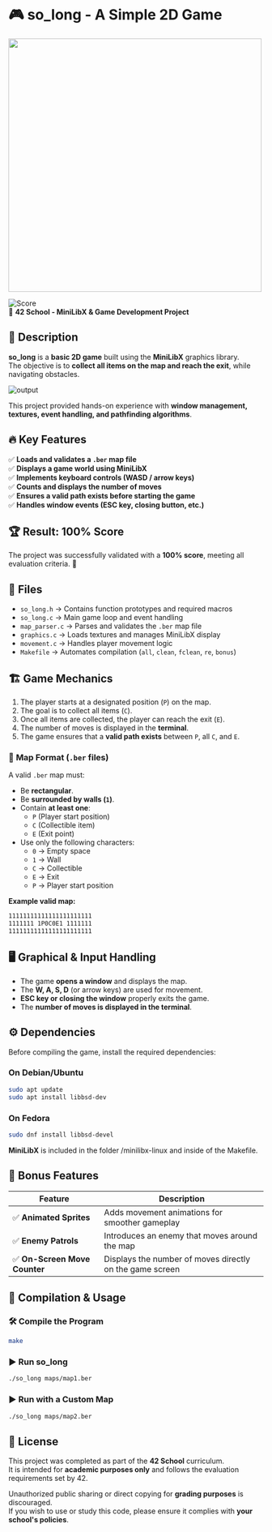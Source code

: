 # 🎮 so_long - A Simple 2D Game

<img src="https://github.com/user-attachments/assets/64aaadef-8c66-4766-9790-32f8032226f8" width="500">

![Score](https://img.shields.io/badge/Score-100%25-brightgreen)  
📌 **42 School - MiniLibX & Game Development Project**  

## 📝 Description
**so_long** is a **basic 2D game** built using the **MiniLibX** graphics library.  
The objective is to **collect all items on the map and reach the exit**, while navigating obstacles.

![output](https://github.com/user-attachments/assets/3ebba97c-388f-4b25-8056-6c97e52cc90a)

This project provided hands-on experience with **window management, textures, event handling, and pathfinding algorithms**.

## 🔥 Key Features
✅ **Loads and validates a `.ber` map file**  
✅ **Displays a game world using MiniLibX**  
✅ **Implements keyboard controls (WASD / arrow keys)**  
✅ **Counts and displays the number of moves**  
✅ **Ensures a valid path exists before starting the game**  
✅ **Handles window events (ESC key, closing button, etc.)**  

## 🏆 Result: **100% Score**
The project was successfully validated with a **100% score**, meeting all evaluation criteria. 🎉

## 📁 Files
- `so_long.h` → Contains function prototypes and required macros  
- `so_long.c` → Main game loop and event handling  
- `map_parser.c` → Parses and validates the `.ber` map file  
- `graphics.c` → Loads textures and manages MiniLibX display  
- `movement.c` → Handles player movement logic  
- `Makefile` → Automates compilation (`all`, `clean`, `fclean`, `re`, `bonus`)  

## 🏗️ **Game Mechanics**
1. The player starts at a designated position (`P`) on the map.
2. The goal is to collect all items (`C`).
3. Once all items are collected, the player can reach the exit (`E`).
4. The number of moves is displayed in the **terminal**.
5. The game ensures that a **valid path exists** between `P`, all `C`, and `E`.

### 🔹 **Map Format (`.ber` files)**
A valid `.ber` map must:
- Be **rectangular**.
- Be **surrounded by walls (`1`)**.
- Contain **at least one**:
  - `P` (Player start position)
  - `C` (Collectible item)
  - `E` (Exit point)
- Use only the following characters:
  - `0` → Empty space
  - `1` → Wall
  - `C` → Collectible
  - `E` → Exit
  - `P` → Player start position

**Example valid map:**
```txt
11111111111111111111111
1111111 1P0C0E1 1111111
11111111111111111111111
```

## 🖥️ **Graphical & Input Handling**
- The game **opens a window** and displays the map.
- The **W, A, S, D** (or arrow keys) are used for movement.
- **ESC key or closing the window** properly exits the game.
- The **number of moves is displayed in the terminal**.

## ⚙️ **Dependencies**
Before compiling the game, install the required dependencies:

### **On Debian/Ubuntu**
```sh
sudo apt update  
sudo apt install libbsd-dev  
```

### **On Fedora**
```sh
sudo dnf install libbsd-devel  
```

**MiniLibX** is included in the folder /minilibx-linux and inside of the Makefile.

## 🎯 **Bonus Features**
| Feature | Description |
|---------|-------------|
| ✅ **Animated Sprites** | Adds movement animations for smoother gameplay |
| ✅ **Enemy Patrols** | Introduces an enemy that moves around the map |
| ✅ **On-Screen Move Counter** | Displays the number of moves directly on the game screen |

## 🚀 Compilation & Usage
### 🛠 **Compile the Program**
```sh
make
``` 

### ▶️ **Run so_long**
```sh
./so_long maps/map1.ber  
```

### ▶️ **Run with a Custom Map**
```sh
./so_long maps/map2.ber  
```

## 📜 License
This project was completed as part of the **42 School** curriculum.  
It is intended for **academic purposes only** and follows the evaluation requirements set by 42.  

Unauthorized public sharing or direct copying for **grading purposes** is discouraged.  
If you wish to use or study this code, please ensure it complies with **your school's policies**.  

